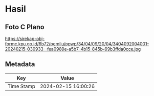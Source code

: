 # Hasil

## Foto C Plano

https://sirekap-obj-formc.kpu.go.id/6b72/pemilu/ppwp/34/04/09/20/04/3404092004001-20240215-030933--fea0989e-a5b7-4b15-845b-99b3ffda0cce.jpg


## Metadata

| Key        | Value               |
| ---------- | ------------------- |
| Time Stamp | 2024-02-15 16:00:26 |



